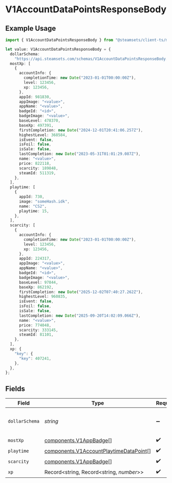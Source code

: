 # V1AccountDataPointsResponseBody

## Example Usage

```typescript
import { V1AccountDataPointsResponseBody } from "@steamsets/client-ts/models/components";

let value: V1AccountDataPointsResponseBody = {
  dollarSchema:
    "https://api.steamsets.com/schemas/V1AccountDataPointsResponseBody.json",
  mostXp: [
    {
      accountInfo: {
        completionTime: new Date("2023-01-01T00:00:00Z"),
        level: 123456,
        xp: 123456,
      },
      appId: 981830,
      appImage: "<value>",
      appName: "<value>",
      badgeId: "<id>",
      badgeImage: "<value>",
      baseLevel: 478370,
      baseXp: 497391,
      firstCompletion: new Date("2024-12-01T20:41:06.257Z"),
      highestLevel: 368584,
      isEvent: false,
      isFoil: false,
      isSale: false,
      lastCompletion: new Date("2023-05-31T01:01:29.087Z"),
      name: "<value>",
      price: 822118,
      scarcity: 189848,
      steamId: 511319,
    },
  ],
  playtime: [
    {
      appId: 730,
      image: "someHash.idk",
      name: "CS2",
      playtime: 15,
    },
  ],
  scarcity: [
    {
      accountInfo: {
        completionTime: new Date("2023-01-01T00:00:00Z"),
        level: 123456,
        xp: 123456,
      },
      appId: 224317,
      appImage: "<value>",
      appName: "<value>",
      badgeId: "<id>",
      badgeImage: "<value>",
      baseLevel: 97844,
      baseXp: 862192,
      firstCompletion: new Date("2025-12-02T07:40:27.262Z"),
      highestLevel: 960835,
      isEvent: false,
      isFoil: false,
      isSale: false,
      lastCompletion: new Date("2025-09-20T14:02:09.066Z"),
      name: "<value>",
      price: 774048,
      scarcity: 333145,
      steamId: 81101,
    },
  ],
  xp: {
    "key": {
      "key": 407241,
    },
  },
};
```

## Fields

| Field                                                                                            | Type                                                                                             | Required                                                                                         | Description                                                                                      | Example                                                                                          |
| ------------------------------------------------------------------------------------------------ | ------------------------------------------------------------------------------------------------ | ------------------------------------------------------------------------------------------------ | ------------------------------------------------------------------------------------------------ | ------------------------------------------------------------------------------------------------ |
| `dollarSchema`                                                                                   | *string*                                                                                         | :heavy_minus_sign:                                                                               | A URL to the JSON Schema for this object.                                                        | https://api.steamsets.com/schemas/V1AccountDataPointsResponseBody.json                           |
| `mostXp`                                                                                         | [components.V1AppBadge](../../models/components/v1appbadge.md)[]                                 | :heavy_check_mark:                                                                               | N/A                                                                                              |                                                                                                  |
| `playtime`                                                                                       | [components.V1AccountPlaytimeDataPoint](../../models/components/v1accountplaytimedatapoint.md)[] | :heavy_check_mark:                                                                               | N/A                                                                                              |                                                                                                  |
| `scarcity`                                                                                       | [components.V1AppBadge](../../models/components/v1appbadge.md)[]                                 | :heavy_check_mark:                                                                               | N/A                                                                                              |                                                                                                  |
| `xp`                                                                                             | Record<string, Record<string, *number*>>                                                         | :heavy_check_mark:                                                                               | N/A                                                                                              |                                                                                                  |